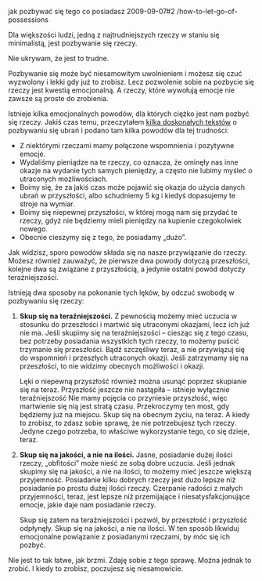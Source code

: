 jak pozbywać się tego co posiadasz
2009-09-07#2
/how-to-let-go-of-possessions

Dla większości ludzi, jedną z najtrudniejszych rzeczy w staniu się minimalistą, jest pozbywanie się rzeczy.

Nie ukrywam, że jest to trudne.

Pozbywanie się może być niesamowitym uwolnieniem i możesz się czuć wyzwolony i lekki gdy już to zrobisz. Lecz pozwolenie sobie na pozbycie się rzeczy jest kwestią emocjonalną. A rzeczy, które wywołują emocje nie zawsze są proste do zrobienia.

Istnieje kilka emocjonalnych powodów, dla których ciężko jest nam pozbyć
się rzeczy. Jakiś czas temu, przeczytałem [kilka doskonałych
tekstów](http://jenniferskinner.blogspot.com/2008/05/learning-to-let-go.html) o pozbywaniu się ubrań i podano tam kilka powodów dla tej trudności:

* Z niektórymi rzeczami mamy połączone wspomnienia i pozytywne emocje.
* Wydaliśmy pieniądze na te rzeczy, co oznacza, że ominęły nas inne okazje na wydanie tych samych pieniędzy, a często nie lubimy myśleć o utraconych możliwościach.
* Boimy się, że za jakiś czas może pojawić się okazja do użycia danych ubrań w przyszłości, albo schudniemy 5 kg i kiedyś dopasujemy te stroje na wymiar.
* Boimy się niepewnej przyszłości, w której mogą nam się przydać te rzeczy, gdyż nie będziemy mieli pieniędzy na kupienie czegokolwiek nowego.
* Obecnie cieszymy się z tego, że posiadamy &#8222;dużo&#8221;.

Jak widzisz, sporo powodów składa się na nasze przywiązanie do rzeczy. Możesz również zauważyć, że pierwsze dwa powody dotyczą przeszłości, kolejne dwa są związane z przyszłością, a jedynie ostatni powód dotyczy teraźniejszości.

Istnieją dwa sposoby na pokonanie tych lęków, by odczuć swobodę w pozbywaniu się rzeczy:

1. **Skup się na teraźniejszości.** Z pewnością możemy mieć uczucia w stosunku do przeszłości i martwić się utraconymi okazjami, lecz ich już nie ma. Jeśli skupimy się na teraźniejszości &#8211; ciesząc się z tego czasu, bez potrzeby posiadania wszystkich tych rzeczy, to możemy puścić trzymanie się przeszłości. Bądź szczęśliwy teraz, a nie przywiązuj się do wspomnień i przeszłych utraconych okazji. Jeśli zatrzymamy się na przeszłości, to nie widzimy obecnych możliwości i okazji.

	Lęki o niepewną przyszłość również można usunąć poprzez skupianie się na teraz. Przyszłość jeszcze nie nastąpiła &#8211; istnieje wyłącznie teraźniejszość Nie mamy pojęcia co przyniesie przyszłość, więc martwienie się nią jest stratą czasu. Przekroczymy ten most, gdy będziemy już na miejscu. Skup się na obecnym życiu, na teraz. A kiedy to zrobisz, to zdasz sobie sprawę, że nie potrzebujesz tych rzeczy. Jedyne czego potrzeba, to właściwe wykorzystanie tego, co się dzieje, teraz.

2. **Skup się na jakości, a nie na ilości.** Jasne, posiadanie dużej ilości rzeczy, &#8222;obfitości&#8221; może nieść ze sobą dobre uczucia. Jeśli jednak skupimy się na jakości, a nie na ilości, to możemy mieć jeszcze większą przyjemność. Posiadanie kilku dobrych rzeczy jest dużo lepsze niż posiadanie po prostu dużej ilości rzeczy. Czerpanie radości z małych przyjemności, teraz, jest lepsze niż przemijające i niesatysfakcjonujące emocje, jakie daje nam posiadanie rzeczy.

	Skup się zatem na teraźniejszości i pozwól, by przeszłość i przyszłość odpłynęły. Skup się na jakości, a nie na ilości. W ten sposób likwiduj emocjonalne powiązanie z posiadanymi rzeczami, by móc się ich pozbyć.

Nie jest to tak łatwe, jak brzmi. Zdaję sobie z tego sprawę. Można jednak to zrobić. I kiedy to zrobisz, poczujesz się niesamowicie.

